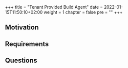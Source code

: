 +++
title = "Tenant Provided Build Agent"
date = 2022-01-15T11:50:10+02:00
weight = 1
chapter = false
pre = "<b></b>"
+++

## Motivation

## Requirements

## Questions 

